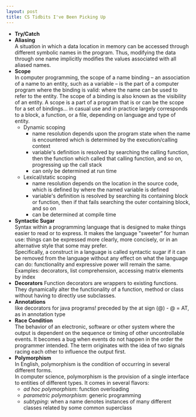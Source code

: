 ```yaml
---
layout: post
title: CS Tidbits I've Been Picking Up
---
```


* **Try/Catch**
* **Aliasing**  
A situation in which a data location in memory can be accessed through different symbolic names in the program. Thus, modifying the data through one name implicitly modifies the values associated with all aliased names.
* **Scope**  
In computer programming, the scope of a name binding – an association of a name to an entity, such as a variable – is the part of a computer program where the binding is valid: where the name can be used to refer to the entity.  The scope of a binding is also known as the visibility of an entity. A scope is a part of a program that is or can be the scope for a set of bindings… in casual use and in practice largely corresponds to a block, a function, or a file, depending on language and type of entity.
  * Dynamic scoping
    * name resolution depends upon the program state when the name is encountered which is determined by the execution/calling context
    * variable's definition is resolved by searching the calling function, then the function which called that calling function, and so on, progressing up the call stack
    * can only be determined at run time
  * Lexical/static scoping
    * name resolution depends on the location in the source code, which is defined by where the named variable is defined
    * variable's definition is resolved by searching its containing block or function, then if that fails searching the outer containing block, and so on
    * can be determined at compile time
* **Syntactic Sugar**  
Syntax within a programming language that is designed to make things easier to read or to express. It makes the language "sweeter" for human use: things can be expressed more clearly, more concisely, or in an alternative style that some may prefer.  
Specifically, a construct in a language is called syntactic sugar if it can be removed from the language without any effect on what the language can do: functionality and expressive power will remain the same.  
Examples: decorators, list comprehension, accessing matrix elements by index
*  **Decorators**
Function decorators are wrappers to existing functions.  They dynamically alter the functionality of a function, method or class without having to directly use subclasses. 
*  **Annotations**  
like decorators for java programs!
preceded by the at sign (@) - @ = AT, as in annotation type
* **Race Condition**  
The behavior of an electronic, software or other system where the output is dependent on the sequence or timing of other uncontrollable events. It becomes a bug when events do not happen in the order the programmer intended. The term originates with the idea of two signals racing each other to influence the output first.
* **Polymorphism**  
In English, polymorphism is the condition of occurring in several different forms.  
In computer science, polymorphism is the provision of a single interface to entities of different types.  It comes in several flavors:  
  - *ad hoc polymorphism*:
  function overloading
  - *parametric polymorphism*:
  generic programming
  - *subtyping*:
  when a name denotes instances of many different classes related by some common superclass

